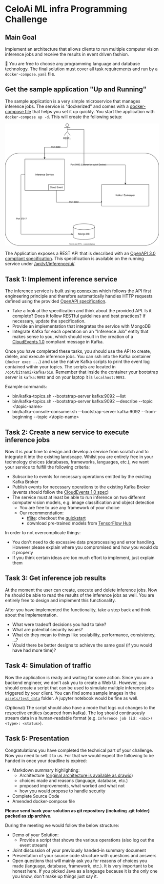 # CeloAi ML infra Programming Challenge


## Main Goal
Implement an architecture that allows clients to run multiple computer vision inference jobs and receive the results in event driven fashion.

🚨 You are free to choose any programming language and database technology. 
The final solution must cover all task requirements and run by a `docker-compose.yaml` file.

## Get the sample application "Up and Running"

The sample application is a very simple microservice that manages inference jobs. The service is "dockerized" and comes with a [docker-compose file](docker-compose.yaml) that helps you set it up quickly. 
You start the application with `docker-compose up -d`. This will create the following setup:

![Basic Architecture](assets/basic.svg)

The Application exposes a REST API that is described with an [OpenAPI 3.0 compliant specification](inference-service/openapi.yaml). This specification is available on the running service under [/api/v1/inference/ui/](http://127.0.0.1:8080/api/v1/inference/ui/).

## Task 1: Implement inference service
The inference service is built using [connexion](https://connexion.readthedocs.io/en/latest/) which follows the API first engineering principle and therefore  automatically handles HTTP requests defined using the provided [OpenAPI specification](inference-service/openapi.yaml).

- Take a look at the specification and think about the provided API. 
Is it complete? Does it follow RESTful guidelines and best practices?
If necessary, update the specification.
- Provide an implementation that integrates the service with MongoDB 
- Integrate Kafka for each operation on an "Inference Job" entity that makes sense to you, which should result in the creation of a [CloudEvents 1.0](https://github.com/cloudevents/spec/blob/v1.0.1/json-format.md) compliant message in Kafka.

Once you have completed these tasks, you should use the API to create, delete, and execute inference jobs. 
You can ssh into the Kafka container (`docker exec ...`) and use the native Kafka scripts to print the event log contained within your topics. 
The scripts are located in `/opt/bitnami/kafka/bin`. 
Remember that inside the container your bootstrap server is `kafka:9092` and on your laptop it is `localhost:9093`.

Example commands:
- bin/kafka-topics.sh --bootstrap-server kafka:9092 --list 
- bin/kafka-topics.sh --bootstrap-server kafka:9092 --describe --topic <\topic-name>
- bin/kafka-console-consumer.sh --bootstrap-server kafka:9092 --from-beginning --topic <\topic-name>

## Task 2: Create a new service to execute inference jobs 

Now it is your time to design and develop a service from scratch and to integrate it into the existing landscape.
Whilst you are entirely free in your technology choices (databases, frameworks, languages, etc.), we want your service to fulfill the following criteria:

- Subscribe to events for necessary operations emitted by the existing Kafka Broker 
- Publish events for necessary operations to the existing Kafka Broker (events should follow the [CloudEvents 1.0 spec](https://github.com/cloudevents/spec/blob/v1.0.1/json-format.md))
- The service must at least be able to run inference on two different computer vision models, e.g. image classification and object detection
  - You are free to use any framework of your choice
  - Our recommendation:
    - [tflite](https://www.tensorflow.org/lite): checkout the [quickstart](https://www.tensorflow.org/lite/guide/python#install_tensorflow_lite_for_python)
    - download pre-trained models from [TensorFlow Hub](https://tfhub.dev/s?deployment-format=lite&module-type=image-classification,image-object-detection)

In order to not overcomplicate things:
* You don't need to do excessive data preprocessing and error handling. However please explain where you compromised and how you would do it properly
* If you think certain ideas are too much effort to implement, just explain them 

## Task 3: Get inference job results

At the moment the user can create, execute and delete inference jobs. 
Now he should be able to read the results of the inference jobs as well.
You are entirely free to design and implement this functionality.

After you have implemented the functionality, take a step back and think about the implementation. 
- What were tradeoff decisions you had to take? 
- What are potential security issues? 
- What do they mean to things like scalability, performance, consistency, ...?
- Would there be better designs to achieve the same goal (if you would have had more time)?

## Task 4: Simulation of traffic

Now the application is ready and waiting for some action. 
Since you are a backend engineer, we don't ask you to create a Web UI. 
However, you should create a script that can be used to simulate multiple inference jobs triggered by your client. 
You can find some sample images in the [`assets/test_data`](assets/test_data) folder.
A jupyter notebook would be fine as well.

(Optional) The script should also have a mode that logs out changes to the respective entities (sourced from kafka). 
The log should continuously stream data in a human-readable format (e.g. `Inference job (id: <abc>) <type>: <status>`). 

## Task 5: Presentation

Congratulations you have completed the technical part of your challenge. Now you need to sell it to us. 
For that we would expect the following to be handed in once your deadline is expired:

* Markdown summary highlighting: 
  - Architecture ([original architecture is available as drawio](assets/Architecture.drawio))
  - choices made and reasons (language, database, etc.)
  - proposed improvements, what worked and what not
  - how you would propose to handle security
* Complete Source Code 
* Amended docker-compose file

**Please send back your solution as git repository (including .git folder) packed as zip archive.**

During the meeting we would follow the below structure:

* Demo of your Solution:
  * Provide a script that shows the various operations (also log out the event stream)
* Joint discussion of your previously handed-in summary document
* Presentation of your source code structure with questions and answers
* Open questions that will mainly ask you for reasons of choices you made (language, database, framework, etc.). It is very important to be honest here. If you picked Java as a language because it is the only one you know, don't make up things just say it. 
